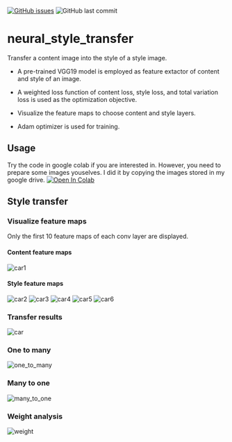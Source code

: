 [![GitHub issues](https://img.shields.io/github/issues/jhan15/neural_style_transfer)](https://github.com/jhan15/neural_style_transfer/issues)
![GitHub last commit](https://img.shields.io/github/last-commit/jhan15/neural_style_transfer?color=ff69b4)

# neural_style_transfer

Transfer a content image into the style of a style image.

- A pre-trained VGG19 model is employed as feature extactor of content and style of an image.

- A weighted loss function of content loss, style loss, and total variation loss is used as the optimization objective.

- Visualize the feature maps to choose content and style layers.

- Adam optimizer is used for training.

## Usage

Try the code in google colab if you are interested in. However, you need to prepare some images youselves. I did it by copying the images stored in my google drive. [![Open In Colab](https://colab.research.google.com/assets/colab-badge.svg)](https://colab.research.google.com/github/jhan15/neural_style_transfer/blob/master/neural_style_transfer.ipynb)

## Style transfer

### Visualize feature maps

Only the first 10 feature maps of each conv layer are displayed.

#### Content feature maps

![car1](https://user-images.githubusercontent.com/62132206/120101413-471ebb80-c146-11eb-8730-213aa1e9a168.png)

#### Style feature maps

![car2](https://user-images.githubusercontent.com/62132206/120101417-4d149c80-c146-11eb-8cf3-a3fd3bfb852c.png)
![car3](https://user-images.githubusercontent.com/62132206/120101420-4dad3300-c146-11eb-96fd-45c17436f379.png)
![car4](https://user-images.githubusercontent.com/62132206/120101421-4e45c980-c146-11eb-836b-91ca4dbaa937.png)
![car5](https://user-images.githubusercontent.com/62132206/120101422-4ede6000-c146-11eb-969c-6a9edfcf1613.png)
![car6](https://user-images.githubusercontent.com/62132206/120101423-4ede6000-c146-11eb-8bc3-6b16a64e672c.png)

### Transfer results

![ car](https://user-images.githubusercontent.com/62132206/120101427-543baa80-c146-11eb-9e55-a0d306473799.png)

### One to many

![one_to_many](https://user-images.githubusercontent.com/62132206/120101446-6a496b00-c146-11eb-8299-a2b190437476.png)

### Many to one

![many_to_one](https://user-images.githubusercontent.com/62132206/120102504-a9c68600-c14b-11eb-90b4-a94c014dae01.png)

### Weight analysis

![weight](https://user-images.githubusercontent.com/62132206/120114778-02644600-c181-11eb-8716-e6fea9a1fb29.png)
